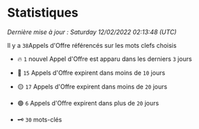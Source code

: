 # Statistiques


_Dernière mise à jour : Saturday 12/02/2022 02:13:48 (UTC)_ 

Il y a `38`Appels d'Offre référencés sur les mots clefs choisis

- 🔥 `1` nouvel Appel d'Offre est apparu dans les derniers `3` jours
- 🔴  `15` Appels d'Offre expirent dans moins de `10` jours
- 🟡  `17` Appels d'Offre expirent dans moins de `20` jours
- 🟢  `6` Appels d'Offre expirent dans plus de `20` jours

- 🗝 `30` mots-clés